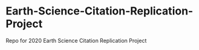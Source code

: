 # Earth-Science-Citation-Replication-Project

Repo for 2020 Earth Science Citation Replication Project
